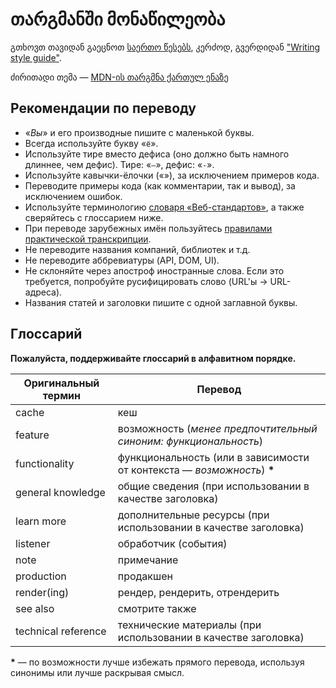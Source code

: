 # თარგმანში მონაწილეობა

გთხოვთ თავიდან გაეცნოთ [საერთო წესებს](https://developer.mozilla.org/en-US/docs/MDN/Guidelines), კერძოდ, გვერდიდან ["Writing style guide"](https://developer.mozilla.org/en-US/docs/MDN/Guidelines/Writing_style_guide).

ძირითადი თემა — [MDN-ის თარგმნა ქართულ ენაზე](https://github.com/mdn/translated-content/issues/276)

## Рекомендации по переводу

- «_Вы_» и его производные пишите с маленькой буквы.
- Всегда используйте букву «`ё`».
- Используйте тире вместо дефиса (оно должно быть намного длиннее, чем дефис). Тире: «`—`», дефис: «`-`».
- Используйте кавычки-ёлочки («»), за исключением примеров кода.
- Переводите примеры кода (как комментарии, так и вывод), за исключением ошибок.
- Используйте терминологию [словаря «Веб-стандартов»](https://github.com/web-standards-ru/dictionary), а также сверяйтесь с глоссарием ниже.
- При переводе зарубежных имён пользуйтесь [правилами практической транскрипции](https://ru.wikipedia.org/wiki/Категория:Практическая_транскрипция_с_русским_языком).
- Не переводите названия компаний, библиотек и т.д.
- Не переводите аббревиатуры (API, DOM, UI).
- Не склоняйте через апостроф иностранные слова. Если это требуется, попробуйте русифицировать слово (URL'ы -> URL-адреса).
- Названия статей и заголовки пишите с одной заглавной буквы.

## Глоссарий

**Пожалуйста, поддерживайте глоссарий в алфавитном порядке.**

| Оригинальный термин | Перевод |
| ------------------ | ---------- |
| cache | кеш |
| feature | возможность (_менее предпочтительный синоним: функциональность_) |
| functionality | функциональность (или в зависимости от контекста — _возможность_) __*__ |
| general knowledge | общие сведения (при использовании в качестве заголовка) |
| learn more | дополнительные ресурсы (при использовании в качестве заголовка) |
| listener | обработчик (события) |
| note | примечание |
| production | продакшен |
| render(ing) | рендер, рендерить, отрендерить |
| see also | смотрите также |
| technical reference | технические материалы (при использовании в качестве заголовка) |

__*__ — по возможности лучше избежать прямого перевода, используя синонимы или лучше раскрывая смысл.
